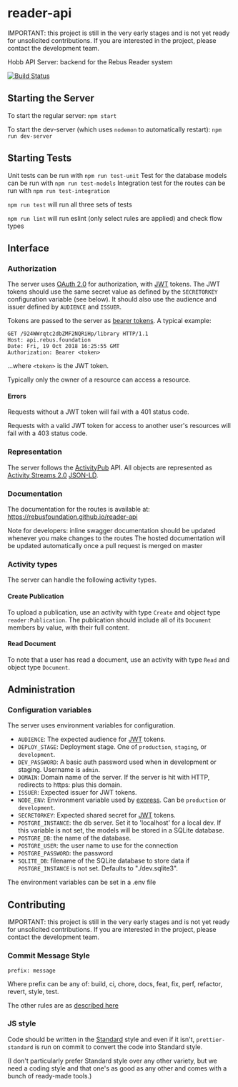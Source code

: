 # reader-api

IMPORTANT: this project is still in the very early stages and is not yet ready for unsolicited contributions.
If you are interested in the project, please contact the development team.

Hobb API Server: backend for the Rebus Reader system

[![Build Status](https://travis-ci.org/RebusFoundation/reader-api.svg?branch=master)](https://travis-ci.org/RebusFoundation/reader-api)

## Starting the Server

To start the regular server: `npm start`

To start the dev-server (which uses `nodemon` to automatically restart): `npm run dev-server`

## Starting Tests

Unit tests can be run with `npm run test-unit`
Test for the database models can be run with `npm run test-models`
Integration test for the routes can be run with `npm run test-integration`

`npm run test` will run all three sets of tests

`npm run lint` will run eslint (only select rules are applied) and check flow types

## Interface

### Authorization

The server uses [OAuth 2.0](https://oauth.net/2/) for authorization, with [JWT](https://jwt.io/)
tokens. The JWT tokens should use the same secret value as defined by the
`SECRETORKEY` configuration variable (see below). It should also use the
audience and issuer defined by `AUDIENCE` and `ISSUER`.

Tokens are passed to the server as [bearer tokens](https://oauth.net/2/bearer-tokens/).
A typical example:

```
GET /924WWrqtc2dbZMF2NQRiHp/library HTTP/1.1
Host: api.rebus.foundation
Date: Fri, 19 Oct 2018 16:25:55 GMT
Authorization: Bearer <token>
```

...where `<token>` is the JWT token.

Typically only the owner of a resource can access a resource.

#### Errors

Requests without a JWT token will fail with a 401 status code.

Requests with a valid JWT token for access to another user's resources will fail
with a 403 status code.

### Representation

The server follows the [ActivityPub](https://www.w3.org/TR/activitypub/) API.
All objects are represented as [Activity Streams 2.0](https://www.w3.org/TR/activitystreams-core/)
[JSON-LD](https://json-ld.org/).

### Documentation

The documentation for the routes is available at: https://rebusfoundation.github.io/reader-api

Note for developers: inline swagger documentation should be updated whenever you make changes to the routes
The hosted documentation will be updated automatically once a pull request is merged on master

### Activity types

The server can handle the following activity types.

#### Create Publication

To upload a publication, use an activity with type `Create` and object type
`reader:Publication`. The publication should include all of its `Document`
members by value, with their full content.

#### Read Document

To note that a user has read a document, use an activity with type `Read` and
object type `Document`.

## Administration

### Configuration variables

The server uses environment variables for configuration.

* `AUDIENCE`: The expected audience for [JWT](https://jwt.io) tokens.
* `DEPLOY_STAGE`: Deployment stage. One of `production`, `staging`, or `development`.
* `DEV_PASSWORD`: A basic auth password used when in development or staging.
  Username is `admin`.
* `DOMAIN`: Domain name of the server. If the server is hit with HTTP, redirects
  to https: plus this domain.
* `ISSUER`: Expected issuer for JWT tokens.
* `NODE_ENV`: Environment variable used by [express](https://expressjs.com/).
  Can be `production` or `development`.
* `SECRETORKEY`: Expected shared secret for [JWT](https://jwt.io) tokens.
* `POSTGRE_INSTANCE`: the db server. Set it to 'localhost' for a local dev. If this
  variable is not set, the models will be stored in a SQLite database.
* `POSTGRE_DB`: the name of the database.
* `POSTGRE_USER`: the user name to use for the connection
* `POSTGRE_PASSWORD`: the password
* `SQLITE_DB`: filename of the SQLite database to store data if `POSTGRE_INSTANCE` is
  not set. Defaults to "./dev.sqlite3".

The environment variables can be set in a .env file

## Contributing

IMPORTANT: this project is still in the very early stages and is not yet ready for unsolicited contributions.
If you are interested in the project, please contact the development team.

### Commit Message Style

`prefix: message`

Where prefix can be any of: build, ci, chore, docs, feat, fix, perf, refactor, revert, style, test.

The other rules are as
[described here](https://github.com/marionebl/commitlint/tree/master/@commitlint/config-conventional)

### JS style

Code should be written in the [Standard]() style and even if it isn't,
`prettier-standard` is run on commit to convert the code into Standard style.

(I don't particularly prefer Standard style over any other variety, but we need
a coding style and that one's as good as any other and comes with a bunch of
ready-made tools.)
